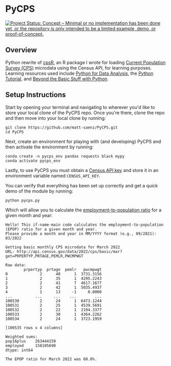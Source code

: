 # PyCPS

[![Project Status: Concept – Minimal or no implementation has been done yet, or the repository is only intended to be a limited example, demo, or proof-of-concept.](https://www.repostatus.org/badges/latest/concept.svg)](https://www.repostatus.org/#concept)

## Overview

Python rewrite of [cpsR](https://github.com/matt-saenz/cpsR), an R package I wrote for loading [Current Population Survey (CPS)](https://www.census.gov/programs-surveys/cps/about.html) microdata using the Census API, for learning purposes. Learning resources used include [Python for Data Analysis](https://www.oreilly.com/library/view/python-for-data/9781491957653/), the [Python Tutorial](https://docs.python.org/3.9/tutorial/index.html), and [Beyond the Basic Stuff with Python](https://nostarch.com/beyond-basic-stuff-python).

## Setup Instructions

Start by opening your terminal and navigating to wherever you'd like to store your local clone of the PyCPS repo. Once you're there, clone the repo and then move into your local clone by running:

```
git clone https://github.com/matt-saenz/PyCPS.git
cd PyCPS
```

Next, create an environment for playing with (and developing) PyCPS and then activate the environment by running:

```
conda create -n pycps_env pandas requests black mypy
conda activate pycps_env
```

Lastly, to use PyCPS you must obtain a [Census API key](https://api.census.gov/data/key_signup.html) and store it in an environment variable named `CENSUS_API_KEY`.

You can verify that everything has been set up correctly and get a quick demo of the module by running:

```
python pycps.py
```

Which will allow you to calculate the [employment-to-population ratio](https://www.bls.gov/cps/definitions.htm#epop) for a given month and year:

```
Hello! This if-name-main code calculates the employment-to-population (EPOP) ratio for a given month and year.
Please provide a month and year in MM/YYYY format (e.g., 09/2021): 03/2022

Getting basic monthly CPS microdata for March 2022
URL: http://api.census.gov/data/2022/cps/basic/mar?get=PRPERTYP,PRTAGE,PEMLR,PWCMPWGT

Raw data:
        prpertyp  prtage  pemlr   pwcmpwgt
0              2      40      1  3731.3156
1              2      35      1  4295.2243
2              2      41      7  4617.1677
3              2      42      1  5035.4937
4              1      13     -1     0.0000
...          ...     ...    ...        ...
100530         2      24      1  6473.1244
100531         2      25      1  4539.5691
100532         2      22      1  2194.3377
100533         2      30      1  4364.2262
100534         2      24      1  3723.1959

[100535 rows x 4 columns]

Weighted sums:
pop16plus    263444159
employed     158105690
dtype: int64

The EPOP ratio for March 2022 was 60.0%.
```
